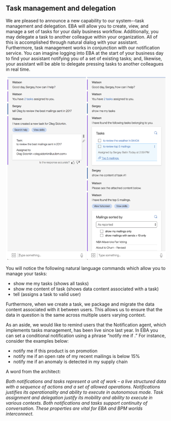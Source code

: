 ## Task management and delegation

We are pleased to announce a new capability to our system--task management and delegation. EBA will allow you to create, view, and manage a set of tasks for your daily business workflow. Additionally, you may delegate a task to another colleague within your organization. All of this is accomplished through natural dialog with your assistant. Furthermore, task management works in conjunction with our notification service. You can imagine logging into EBA at the start of your business day to find your assistant notifying you of a set of existing tasks; and, likewise, your assistant will be able to delegate pressing tasks to another colleagues in real time.

[![Task management](../images/task-management.png "Task management")](../images/task-management.png)

You will notice the following natural language commands which allow you to manage your tasks:
- show me my tasks (shows all tasks)
- show me content of task <id> (shows data content associated with a task)
- tell <name> <task> (assigns a task to valid user)

Furthermore, when we create a task, we package and migrate the data content associated with it between users. This allows us to ensure that the data in question is the same across multiple users varying context.

As an aside, we would like to remind users that the Notification agent, which implements tasks management, has been live since last year. In EBA you can set a conditional notification using a phrase “notify me if <some condition understandable by a skills set of agents loaded into your EBA assistant>.” For instance, consider the examples below:

- notify me if this product is on promotion
- notify me if an open rate of my recent mailings is below 15%
- notify me if an anomaly is detected in my supply chain

A word from the architect:

_Both notifications and tasks represent a unit of work – a live structured data with a sequence of actions and a set of allowed operations. Notifications justifies its operationality and ability to execute in autonomous mode. Task assignment and delegation justify its mobility and ability to execute in various contexts. Both notifications and tasks support continuity of conversation. These properties are vital for EBA and BPM worlds interconnect._
